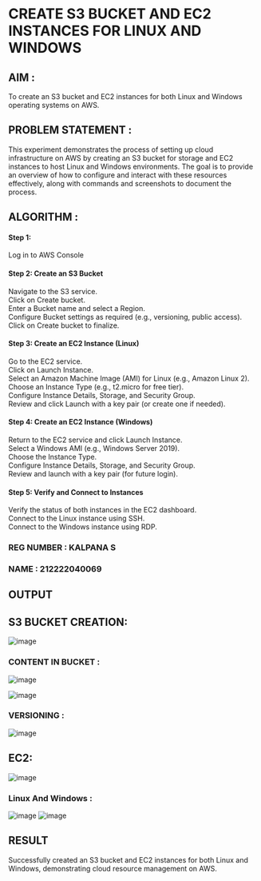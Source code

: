  # CREATE S3 BUCKET AND EC2 INSTANCES FOR LINUX AND WINDOWS

## AIM :
To create an S3 bucket and EC2 instances for both Linux and Windows operating systems on AWS.

## PROBLEM STATEMENT :
This experiment demonstrates the process of setting up cloud infrastructure on AWS by creating an S3 bucket for storage and EC2 instances to host Linux and Windows environments. The goal is to provide an overview of how to configure and interact with these resources effectively, along with commands and screenshots to document the process.

## ALGORITHM :

#### Step 1:
Log in to AWS Console</br>

#### Step 2: Create an S3 Bucket</br>
Navigate to the S3 service.</br>
Click on Create bucket.</br>
Enter a Bucket name and select a Region.</br>
Configure Bucket settings as required (e.g., versioning, public access).</br>
Click on Create bucket to finalize.</br>

#### Step 3: Create an EC2 Instance (Linux)
Go to the EC2 service.</br>
Click on Launch Instance.</br>
Select an Amazon Machine Image (AMI) for Linux (e.g., Amazon Linux 2).</br>
Choose an Instance Type (e.g., t2.micro for free tier).</br>
Configure Instance Details, Storage, and Security Group.</br>
Review and click Launch with a key pair (or create one if needed).</br>

#### Step 4: Create an EC2 Instance (Windows)
Return to the EC2 service and click Launch Instance.</br>
Select a Windows AMI (e.g., Windows Server 2019).</br>
Choose the Instance Type.</br>
Configure Instance Details, Storage, and Security Group.</br>
Review and launch with a key pair (for future login).</br>

#### Step 5: Verify and Connect to Instances
Verify the status of both instances in the EC2 dashboard.</br>
Connect to the Linux instance using SSH.</br>
Connect to the Windows instance using RDP.</br>

### REG NUMBER : KALPANA S
### NAME : 212222040069

## OUTPUT
## S3 BUCKET CREATION:
![image](https://github.com/user-attachments/assets/467d0c8a-b357-425e-a6e4-2af5c2375aa1)
### CONTENT IN BUCKET :
![image](https://github.com/user-attachments/assets/676428ea-2d11-4843-9ead-fde081751821)

![image](https://github.com/user-attachments/assets/0c22d8ee-0f24-46cc-822b-129b5212e1b9)
### VERSIONING :
![image](https://github.com/user-attachments/assets/b4c61ac0-f9ee-4c2b-821b-9c752037ee9c)

## EC2:
![image](https://github.com/user-attachments/assets/494e864e-d75c-49c8-bf2a-e6d5e15d34d1)

### Linux And Windows :
![image](https://github.com/user-attachments/assets/01a1e4cf-cff3-47d7-92ba-ba67d75ed25e)
![image](https://github.com/user-attachments/assets/3a4e87c0-1202-4cb2-a7c4-efd3a068e6ec)


## RESULT
 Successfully created an S3 bucket and EC2 instances for both Linux and Windows, demonstrating cloud resource management on AWS.


  


